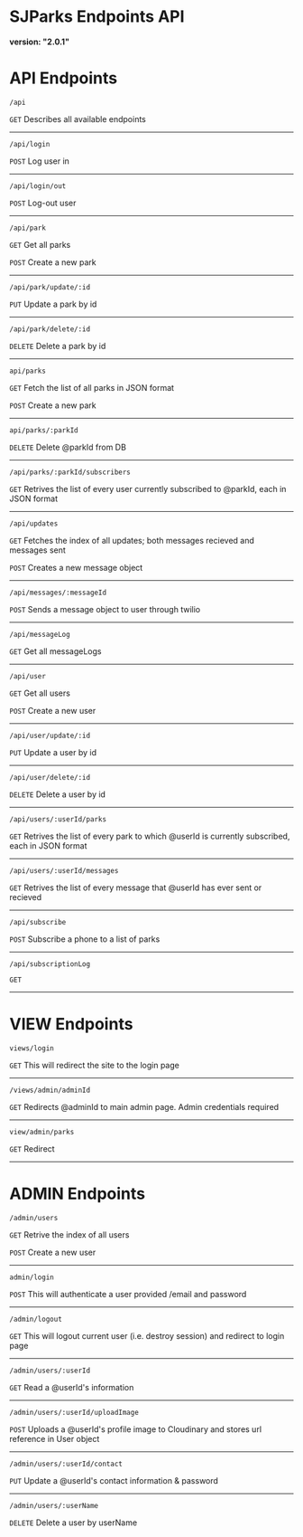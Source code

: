 # SJParks Endpoints API

**version: "2.0.1"**

# API Endpoints

`/api`

`GET` Describes all available endpoints

---

`/api/login`

`POST` Log user in

---

`/api/login/out`

`POST` Log-out user

---

`/api/park`

`GET` Get all parks

`POST` Create a new park

---

`/api/park/update/:id`

`PUT` Update a park by id

---

`/api/park/delete/:id`

`DELETE` Delete a park by id

---

`api/parks`

`GET` Fetch the list of all parks in JSON format

`POST` Create a new park

---

`api/parks/:parkId`

`DELETE` Delete @parkId from DB

---

`/api/parks/:parkId/subscribers`

`GET` Retrives the list of every user currently subscribed to @parkId, each in JSON format

---

`/api/updates`

`GET` Fetches the index of all updates; both messages recieved and messages sent

`POST` Creates a new message object

---

`/api/messages/:messageId`

`POST` Sends a message object to user through twilio

---

`/api/messageLog`

`GET` Get all messageLogs

---

`/api/user`

`GET` Get all users

`POST` Create a new user

---

`/api/user/update/:id`

`PUT` Update a user by id

---

`/api/user/delete/:id`

`DELETE` Delete a user by id

---

`/api/users/:userId/parks`

`GET` Retrives the list of every park to which @userId is currently subscribed, each in JSON format

---

`/api/users/:userId/messages`

`GET` Retrives the list of every message that @userId has ever sent or recieved

---

`/api/subscribe`

`POST` Subscribe a phone to a list of parks

---

`/api/subscriptionLog`

`GET`

---

# VIEW Endpoints

`views/login`

`GET` This will redirect the site to the login page

---

`/views/admin/adminId`

`GET` Redirects @adminId to main admin page. Admin credentials required

---

`view/admin/parks`

`GET` Redirect

---

# ADMIN Endpoints

`/admin/users`

`GET` Retrive the index of all users

`POST` Create a new user

---

`admin/login`

`POST` This will authenticate a user provided /email and password

---

`/admin/logout`

`GET` This will logout current user (i.e. destroy session) and redirect to login page

---

`/admin/users/:userId`

`GET` Read a @userId's information

---

`/admin/users/:userId/uploadImage`

`POST` Uploads a @userId's profile image to Cloudinary and stores url reference in User object

---

`/admin/users/:userId/contact`

`PUT` Update a @userId's contact information & password

---

`/admin/users/:userName`

`DELETE` Delete a user by userName
